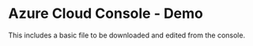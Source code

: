 # Azure Cloud Console - Demo

This includes a basic file to be downloaded and edited from the console.

